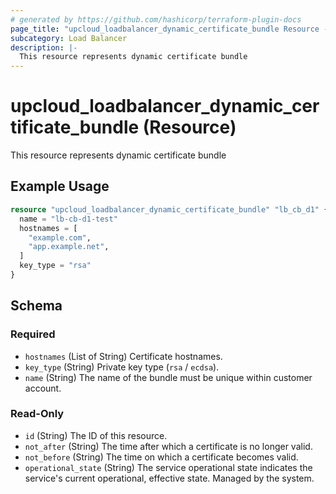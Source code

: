 ```yaml
---
# generated by https://github.com/hashicorp/terraform-plugin-docs
page_title: "upcloud_loadbalancer_dynamic_certificate_bundle Resource - terraform-provider-upcloud"
subcategory: Load Balancer
description: |-
  This resource represents dynamic certificate bundle
---
```


# upcloud_loadbalancer_dynamic_certificate_bundle (Resource)

This resource represents dynamic certificate bundle

## Example Usage

```terraform
resource "upcloud_loadbalancer_dynamic_certificate_bundle" "lb_cb_d1" {
  name = "lb-cb-d1-test"
  hostnames = [
    "example.com",
    "app.example.net",
  ]
  key_type = "rsa"
}
```

<!-- schema generated by tfplugindocs -->
## Schema

### Required

- `hostnames` (List of String) Certificate hostnames.
- `key_type` (String) Private key type (`rsa` / `ecdsa`).
- `name` (String) The name of the bundle must be unique within customer account.

### Read-Only

- `id` (String) The ID of this resource.
- `not_after` (String) The time after which a certificate is no longer valid.
- `not_before` (String) The time on which a certificate becomes valid.
- `operational_state` (String) The service operational state indicates the service's current operational, effective state. Managed by the system.


